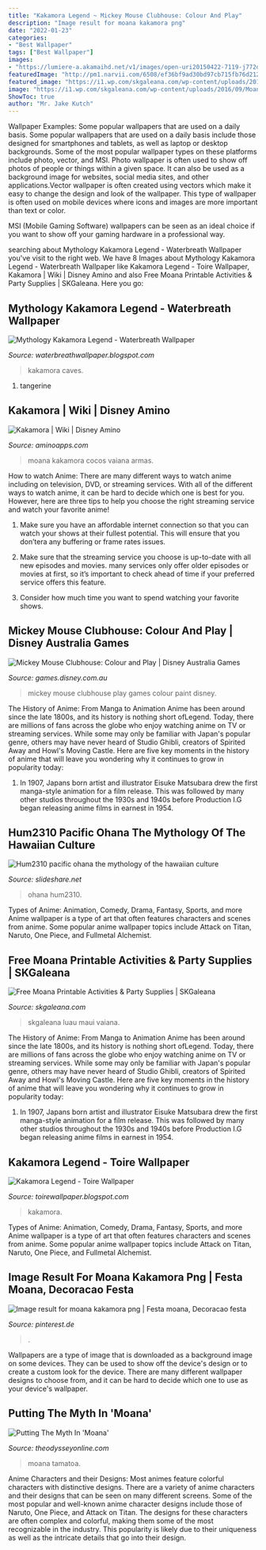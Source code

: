 ```yaml
---
title: "Kakamora Legend ~ Mickey Mouse Clubhouse: Colour And Play"
description: "Image result for moana kakamora png"
date: "2022-01-23"
categories:
- "Best Wallpaper"
tags: ["Best Wallpaper"]
images:
- "https://lumiere-a.akamaihd.net/v1/images/open-uri20150422-7119-j772dr_791b99a9.jpeg?region=0,0,600,450"
featuredImage: "http://pm1.narvii.com/6508/ef36bf9ad30bd97cb715fb76d2120a87758f260b_00.jpg"
featured_image: "https://i1.wp.com/skgaleana.com/wp-content/uploads/2016/09/Moana-free-Printables-by-SKGaleana.jpg?fit=770%2C770"
image: "https://i1.wp.com/skgaleana.com/wp-content/uploads/2016/09/Moana-free-Printables-by-SKGaleana.jpg?fit=770%2C770"
ShowToc: true
author: "Mr. Jake Kutch"
---
```



Wallpaper Examples: Some popular wallpapers that are used on a daily basis.
Some popular wallpapers that are used on a daily basis include those designed for smartphones and tablets, as well as laptop or desktop backgrounds. Some of the most popular wallpaper types on these platforms include photo, vector, and MSI. 
Photo wallpaper is often used to show off photos of people or things within a given space. It can also be used as a background image for websites, social media sites, and other applications.Vector wallpaper is often created using vectors which make it easy to change the design and look of the wallpaper. This type of wallpaper is often used on mobile devices where icons and images are more important than text or color. 

MSI (Mobile Gaming Software) wallpapers can be seen as an ideal choice if you want to show off your gaming hardware in a professional way.

	

		
searching about Mythology Kakamora Legend - Waterbreath Wallpaper you've visit to the right web. We have 8 Images about Mythology Kakamora Legend - Waterbreath Wallpaper like Kakamora Legend - Toire Wallpaper, Kakamora | Wiki | Disney Amino and also Free Moana Printable Activities &amp; Party Supplies | SKGaleana. Here you go:
		
    
## Mythology Kakamora Legend - Waterbreath Wallpaper

<img loading=lazy src="https://i.pinimg.com/originals/c0/d0/e8/c0d0e89ff0166d136ad3430c6844a535.jpg" onerror="this.onerror=null;this.src='https://tse2.mm.bing.net/th?id=OIP.KG46CtyoP9_Grolfu2-vVgAAAA&amp;pid=15.1';" alt="Mythology Kakamora Legend - Waterbreath Wallpaper">

_Source: waterbreathwallpaper.blogspot.com_

>kakamora caves. 

	

1. tangerine 

    
## Kakamora | Wiki | Disney Amino

<img loading=lazy src="http://pm1.narvii.com/6508/ef36bf9ad30bd97cb715fb76d2120a87758f260b_00.jpg" onerror="this.onerror=null;this.src='https://tse3.mm.bing.net/th?id=OIP.tKjqmSHIcgyS0uu5jyrxRwHaDE&amp;pid=15.1';" alt="Kakamora | Wiki | Disney Amino">

_Source: aminoapps.com_

>moana kakamora cocos vaiana armas. 

	

How to watch Anime: There are many different ways to watch anime including on television, DVD, or streaming services.
With all of the different ways to watch anime, it can be hard to decide which one is best for you. However, here are three tips to help you choose the right streaming service and watch your favorite anime!
1. Make sure you have an affordable internet connection so that you can watch your shows at their fullest potential. This will ensure that you don’tera any buffering or frame rates issues.

2. Make sure that the streaming service you choose is up-to-date with all new episodes and movies. many services only offer older episodes or movies at first, so it’s important to check ahead of time if your preferred service offers this feature.

3. Consider how much time you want to spend watching your favorite shows.

    
## Mickey Mouse Clubhouse: Colour And Play | Disney Australia Games

<img loading=lazy src="https://lumiere-a.akamaihd.net/v1/images/open-uri20150422-7119-j772dr_791b99a9.jpeg?region=0,0,600,450" onerror="this.onerror=null;this.src='https://tse2.mm.bing.net/th?id=OIP.b5oNDk4qOzyi0t7hvFya5AHaFj&amp;pid=15.1';" alt="Mickey Mouse Clubhouse: Colour and Play | Disney Australia Games">

_Source: games.disney.com.au_

>mickey mouse clubhouse play games colour paint disney. 

	

The History of Anime: From Manga to Animation
Anime has been around since the late 1800s, and its history is nothing short ofLegend. Today, there are millions of fans across the globe who enjoy watching anime on TV or streaming services. While some may only be familiar with Japan's popular genre, others may have never heard of Studio Ghibli, creators of Spirited Away and Howl's Moving Castle. Here are five key moments in the history of anime that will leave you wondering why it continues to grow in popularity today:
1) In 1907, Japans born artist and illustrator Eisuke Matsubara drew the first manga-style animation for a film release. This was followed by many other studios throughout the 1930s and 1940s before Production I.G began releasing anime films in earnest in 1954.

    
## Hum2310 Pacific Ohana The Mythology Of The Hawaiian Culture

<img loading=lazy src="https://image.slidesharecdn.com/hum2310pacificohana-themythologyofthehawaiianculture-120613094217-phpapp01/95/hum2310-pacific-ohana-the-mythology-of-the-hawaiian-culture-34-728.jpg?cb=1415965140" onerror="this.onerror=null;this.src='https://tse1.mm.bing.net/th?id=OIP.BY9HQ6ky6OGkNNCQnr2M4QHaFj&amp;pid=15.1';" alt="Hum2310 pacific ohana the mythology of the hawaiian culture">

_Source: slideshare.net_

>ohana hum2310. 

	

Types of Anime: Animation, Comedy, Drama, Fantasy, Sports, and more
Anime wallpaper is a type of art that often features characters and scenes from anime. Some popular anime wallpaper topics include Attack on Titan, Naruto, One Piece, and Fullmetal Alchemist.

    
## Free Moana Printable Activities &amp; Party Supplies | SKGaleana

<img loading=lazy src="https://i1.wp.com/skgaleana.com/wp-content/uploads/2016/09/Moana-free-Printables-by-SKGaleana.jpg?fit=770%2C770" onerror="this.onerror=null;this.src='https://tse2.mm.bing.net/th?id=OIP.CVaADkx_SS6onVA7PSNlRQHaHa&amp;pid=15.1';" alt="Free Moana Printable Activities &amp; Party Supplies | SKGaleana">

_Source: skgaleana.com_

>skgaleana luau maui vaiana. 

	

The History of Anime: From Manga to Animation
Anime has been around since the late 1800s, and its history is nothing short ofLegend. Today, there are millions of fans across the globe who enjoy watching anime on TV or streaming services. While some may only be familiar with Japan's popular genre, others may have never heard of Studio Ghibli, creators of Spirited Away and Howl's Moving Castle. Here are five key moments in the history of anime that will leave you wondering why it continues to grow in popularity today:
1) In 1907, Japans born artist and illustrator Eisuke Matsubara drew the first manga-style animation for a film release. This was followed by many other studios throughout the 1930s and 1940s before Production I.G began releasing anime films in earnest in 1954.

    
## Kakamora Legend - Toire Wallpaper

<img loading=lazy src="https://www.picclickimg.com/d/l400/pict/203345442703_/Disney-Moana-Kakamora-Rattle.jpg" onerror="this.onerror=null;this.src='https://tse2.mm.bing.net/th?id=OIP.zEPt9Dsmykg1NeZQy7g2-QAAAA&amp;pid=15.1';" alt="Kakamora Legend - Toire Wallpaper">

_Source: toirewallpaper.blogspot.com_

>kakamora. 

	

Types of Anime: Animation, Comedy, Drama, Fantasy, Sports, and more
Anime wallpaper is a type of art that often features characters and scenes from anime. Some popular anime wallpaper topics include Attack on Titan, Naruto, One Piece, and Fullmetal Alchemist.

    
## Image Result For Moana Kakamora Png | Festa Moana, Decoracao Festa

<img loading=lazy src="https://i.pinimg.com/originals/a9/93/71/a99371bc663cf6bf6682ee30c8c93d25.png" onerror="this.onerror=null;this.src='https://tse3.mm.bing.net/th?id=OIP.CcZl-WVjJ28AEV1MGTvuhgAAAA&amp;pid=15.1';" alt="Image result for moana kakamora png | Festa moana, Decoracao festa">

_Source: pinterest.de_

>. 

	

Wallpapers are a type of image that is downloaded as a background image on some devices. They can be used to show off the device's design or to create a custom look for the device. There are many different wallpaper designs to choose from, and it can be hard to decide which one to use as your device's wallpaper.

    
## Putting The Myth In &#039;Moana&#039;

<img loading=lazy src="https://assets.rebelmouse.io/eyJhbGciOiJIUzI1NiIsInR5cCI6IkpXVCJ9.eyJpbWFnZSI6Imh0dHBzOi8vYXNzZXRzLnJibC5tcy8xMzM3NDE2Mi9vcmlnaW4uanBnIiwiZXhwaXJlc19hdCI6MTY4NTk5NDQ0Mn0.zYS6VoIx27YmjA6OY_wnskQxl7UML7EwbQlkhrHqjmY/img.jpg?width=980" onerror="this.onerror=null;this.src='https://tse2.mm.bing.net/th?id=OIP.ys5ym2LeeH8v4tKCr7O2fwHaDG&amp;pid=15.1';" alt="Putting The Myth In &#039;Moana&#039;">

_Source: theodysseyonline.com_

>moana tamatoa. 

	

Anime Characters and their Designs: Most animes feature colorful characters with distinctive designs.
There are a variety of anime characters and their designs that can be seen on many different screens. Some of the most popular and well-known anime character designs include those of Naruto, One Piece, and Attack on Titan. The designs for these characters are often complex and colorful, making them some of the most recognizable in the industry. This popularity is likely due to their uniqueness as well as the intricate details that go into their design.


